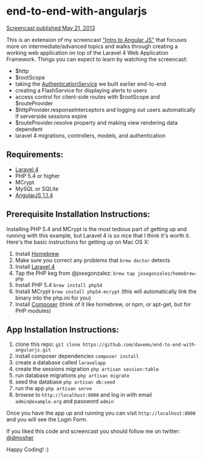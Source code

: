 end-to-end-with-angularjs
==================

[Screencast published May 21, 2013](http://www.youtube.com/watch?v=hqAyiqUs93c)

This is an extension of my screencast ["Intro to Angular JS"](http://www.youtube.com/watch?v=8ILQOFAgaXE) that focuses more on intermediate/advanced topics and walks through creating a working web application on top of the Laravel 4 Web Application Framework. Things you can expect to learn by watching the screencast:

* $http
* $rootScope
* taking the [AuthenticationService](https://github.com/davemo/intro-to-angularjs/blob/master/app/js/app.js#L19) we built earlier end-to-end
* creating a FlashService for displaying alerts to users
* access control for client-side routes with $rootScope and $routeProvider
* $httpProvider.responseInterceptors and logging out users automatically if serverside sessions expire
* $routeProvider.resolve property and making view rendering data dependent
* laravel 4 migrations, controllers, models, and authentication

## Requirements:

* [Laravel 4](http://four.laravel.com/)
* PHP 5.4 or higher
* MCrypt
* MySQL or SQLite
* [AngularJS 1.1.4](https://ajax.googleapis.com/ajax/libs/angularjs/1.1.4/angular.js)

## Prerequisite Installation Instructions:

Installing PHP 5.4 and MCrypt is the most tedious part of getting up and running with this example, but Laravel 4 is so nice that I think it's worth it. Here's the basic instructions for getting up on Mac OS X:

1. Install [Homebrew](http://mxcl.github.io/homebrew/)
2. Make sure you correct any problems that `brew doctor` detects
3. Install [Laravel 4](http://four.laravel.com/#install-laravel)
4. Tap the PHP keg from @josegonzalez: `brew tap josegonzalez/homebrew-php`
5. Install PHP 5.4 `brew install php54`
6. Install MCrypt `brew install php54-mcrypt` (this will automatically link the binary into the php.ini for you)
7. Install [Composer](http://getcomposer.org/) (think of it like homebrew, or npm, or apt-get, but for PHP modules)

## App Installation Instructions:

1. clone this repo: `git clone https://github.com/davemo/end-to-end-with-angularjs.git`
2. install composer dependencies `composer install`
3. create a database called `laravelapp`
4. create the sessions migration `php artisan session:table`
5. run database migrations `php artisan migrate`
6. seed the database `php artisan db:seed`
7. run the app `php artisan serve`
8. browse to `http://localhost:8000` and log in with email `admin@example.org` and password `admin`

Once you have the app up and running you can visit `http://localhost:8000` and you will see the Login Form.

If you liked this code and screencast you should follow me on twitter: [@dmosher](http://www.twitter.com/dmosher)

Happy Coding! :)
